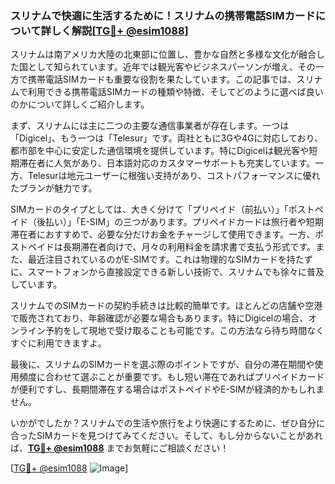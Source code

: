 ### スリナムで快適に生活するために！スリナムの携帯電話SIMカードについて詳しく解説[[TG💪+ @esim1088](https://t.me/s/esim1088)]

スリナムは南アメリカ大陸の北東部に位置し、豊かな自然と多様な文化が融合した国として知られています。近年では観光客やビジネスパーソンが増え、その一方で携帯電話SIMカードも重要な役割を果たしています。この記事では、スリナムで利用できる携帯電話SIMカードの種類や特徴、そしてどのように選べば良いのかについて詳しくご紹介します。

まず、スリナムには主に二つの主要な通信事業者が存在します。一つは「Digicel」、もう一つは「Telesur」です。両社ともに3Gや4Gに対応しており、都市部を中心に安定した通信環境を提供しています。特にDigicelは観光客や短期滞在者に人気があり、日本語対応のカスタマーサポートも充実しています。一方、Telesurは地元ユーザーに根強い支持があり、コストパフォーマンスに優れたプランが魅力です。

SIMカードのタイプとしては、大きく分けて「プリペイド（前払い）」「ポストペイド（後払い）」「E-SIM」の三つがあります。プリペイドカードは旅行者や短期滞在者におすすめで、必要な分だけお金をチャージして使用できます。一方、ポストペイドは長期滞在者向けで、月々の利用料金を請求書で支払う形式です。また、最近注目されているのがE-SIMです。これは物理的なSIMカードを持たずに、スマートフォンから直接設定できる新しい技術で、スリナムでも徐々に普及しています。

スリナムでのSIMカードの契約手続きは比較的簡単です。ほとんどの店舗や空港で販売されており、年齢確認が必要な場合もあります。特にDigicelの場合、オンライン予約をして現地で受け取ることも可能です。この方法なら待ち時間なくすぐに利用できますよ。

最後に、スリナムのSIMカードを選ぶ際のポイントですが、自分の滞在期間や使用頻度に合わせて選ぶことが重要です。もし短い滞在であればプリペイドカードが便利ですし、長期間滞在する場合はポストペイドやE-SIMが経済的かもしれません。

いかがでしたか？スリナムでの生活や旅行をより快適にするために、ぜひ自分に合ったSIMカードを見つけてみてください。そして、もし分からないことがあれば、**[TG💪+ @esim1088](https://t.me/s/esim1088)** までお気軽にご相談ください！

[[TG💪+ @esim1088](https://t.me/s/esim1088) ![Image](https://i.postimg.cc/Y0z9fWf4/image.png)]